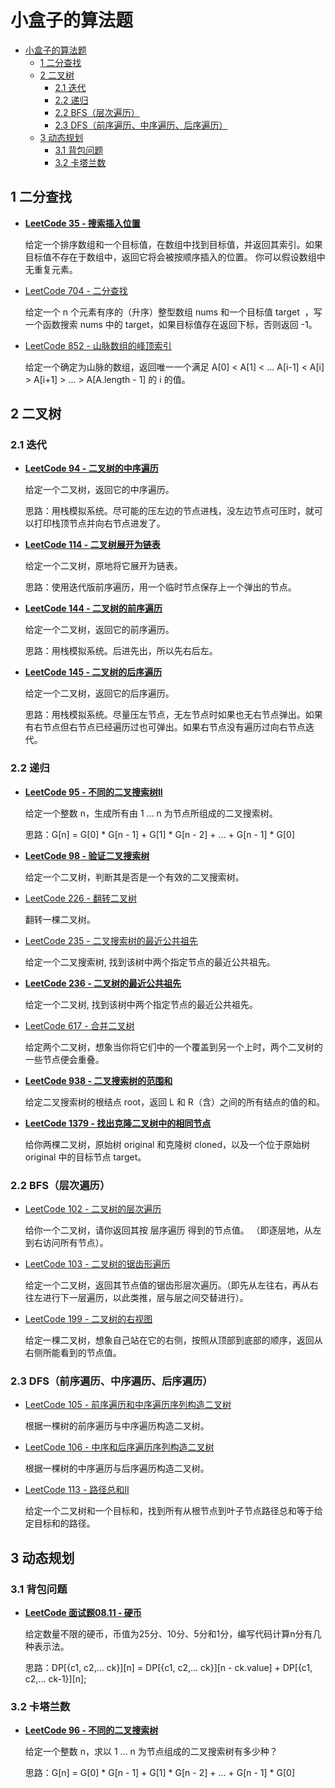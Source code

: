 # 小盒子的算法题

- [小盒子的算法题](#%e5%b0%8f%e7%9b%92%e5%ad%90%e7%9a%84%e7%ae%97%e6%b3%95%e9%a2%98)
  - [1 二分查找](#1-%e4%ba%8c%e5%88%86%e6%9f%a5%e6%89%be)
  - [2 二叉树](#2-%e4%ba%8c%e5%8f%89%e6%a0%91)
    - [2.1 迭代](#21-%e8%bf%ad%e4%bb%a3)
    - [2.2 递归](#22-%e9%80%92%e5%bd%92)
    - [2.2 BFS（层次遍历）](#22-bfs%e5%b1%82%e6%ac%a1%e9%81%8d%e5%8e%86)
    - [2.3 DFS（前序遍历、中序遍历、后序遍历）](#23-dfs%e5%89%8d%e5%ba%8f%e9%81%8d%e5%8e%86%e4%b8%ad%e5%ba%8f%e9%81%8d%e5%8e%86%e5%90%8e%e5%ba%8f%e9%81%8d%e5%8e%86)
  - [3 动态规划](#3-%e5%8a%a8%e6%80%81%e8%a7%84%e5%88%92)
    - [3.1 背包问题](#31-%e8%83%8c%e5%8c%85%e9%97%ae%e9%a2%98)
    - [3.2 卡塔兰数](#32-%e5%8d%a1%e5%a1%94%e5%85%b0%e6%95%b0)

## 1 二分查找

- [**LeetCode 35 - 搜索插入位置**](src/LC35.java)

    给定一个排序数组和一个目标值，在数组中找到目标值，并返回其索引。如果目标值不存在于数组中，返回它将会被按顺序插入的位置。
    你可以假设数组中无重复元素。

- [LeetCode 704 - 二分查找](src/LC704.java)

    给定一个 n 个元素有序的（升序）整型数组 nums 和一个目标值 target  ，写一个函数搜索 nums 中的 target，如果目标值存在返回下标，否则返回 -1。

- [LeetCode 852 - 山脉数组的峰顶索引](src/LC852.java)

    给定一个确定为山脉的数组，返回唯一一个满足 A[0] < A[1] < ... A[i-1] < A[i] > A[i+1] > ... > A[A.length - 1] 的 i 的值。

## 2 二叉树

### 2.1 迭代

- [**LeetCode 94 - 二叉树的中序遍历**](src/LC94.java)

    给定一个二叉树，返回它的中序遍历。
    
    思路：用栈模拟系统。尽可能的压左边的节点进栈，没左边节点可压时，就可以打印栈顶节点并向右节点进发了。

- [**LeetCode 114 - 二叉树展开为链表**](src/LC114.java)

    给定一个二叉树，原地将它展开为链表。
    
    思路：使用迭代版前序遍历，用一个临时节点保存上一个弹出的节点。

- [**LeetCode 144 - 二叉树的前序遍历**](src/LC144.java)

    给定一个二叉树，返回它的前序遍历。

    思路：用栈模拟系统。后进先出，所以先右后左。
    
- [**LeetCode 145 - 二叉树的后序遍历**](src/LC145.java)

    给定一个二叉树，返回它的后序遍历。
    
    思路：用栈模拟系统。尽量压左节点，无左节点时如果也无右节点弹出。如果有右节点但右节点已经遍历过也可弹出。如果右节点没有遍历过向右节点迭代。

### 2.2 递归

- [**LeetCode 95 - 不同的二叉搜索树II**](src/LC95.java)

    给定一个整数 n，生成所有由 1 ... n 为节点所组成的二叉搜索树。

    思路：G[n] = G[0] * G[n - 1] + G[1] * G[n - 2] + ... + G[n - 1] * G[0]

- [**LeetCode 98 - 验证二叉搜索树**](src/LC98.java)

    给定一个二叉树，判断其是否是一个有效的二叉搜索树。

- [LeetCode 226 - 翻转二叉树](src/LC226.java)

    翻转一棵二叉树。

- [LeetCode 235 - 二叉搜索树的最近公共祖先](src/LC235.java)

    给定一个二叉搜索树, 找到该树中两个指定节点的最近公共祖先。

- [**LeetCode 236 - 二叉树的最近公共祖先**](src/LC236.java)

    给定一个二叉树, 找到该树中两个指定节点的最近公共祖先。

- [LeetCode 617 - 合并二叉树](src/LC617.java)

    给定两个二叉树，想象当你将它们中的一个覆盖到另一个上时，两个二叉树的一些节点便会重叠。

- [**LeetCode 938 - 二叉搜索树的范围和**](src/LC938.java)

    给定二叉搜索树的根结点 root，返回 L 和 R（含）之间的所有结点的值的和。

- [**LeetCode 1379 - 找出克隆二叉树中的相同节点**](src/LC1379.java)

    给你两棵二叉树，原始树 original 和克隆树 cloned，以及一个位于原始树 original 中的目标节点 target。

### 2.2 BFS（层次遍历）

- [LeetCode 102 - 二叉树的层次遍历](src/LC102.java)

    给你一个二叉树，请你返回其按 层序遍历 得到的节点值。 （即逐层地，从左到右访问所有节点）。

- [LeetCode 103 - 二叉树的锯齿形遍历](src/LC103.java)

    给定一个二叉树，返回其节点值的锯齿形层次遍历。（即先从左往右，再从右往左进行下一层遍历，以此类推，层与层之间交替进行）。

- [LeetCode 199 - 二叉树的右视图](src/LC199.java)

    给定一棵二叉树，想象自己站在它的右侧，按照从顶部到底部的顺序，返回从右侧所能看到的节点值。

### 2.3 DFS（前序遍历、中序遍历、后序遍历）

- [LeetCode 105 - 前序遍历和中序遍历序列构造二叉树](src/LC105.java)

    根据一棵树的前序遍历与中序遍历构造二叉树。

- [LeetCode 106 - 中序和后序遍历序列构造二叉树](src/LC106.java)

    根据一棵树的中序遍历与后序遍历构造二叉树。

- [LeetCode 113 - 路径总和II](src/LC113.java)

    给定一个二叉树和一个目标和，找到所有从根节点到叶子节点路径总和等于给定目标和的路径。

## 3 动态规划

### 3.1 背包问题

- [**LeetCode 面试题08.11 - 硬币**](src/LCInterview0811.java)

    给定数量不限的硬币，币值为25分、10分、5分和1分，编写代码计算n分有几种表示法。

    思路：DP[{c1, c2,... ck}][n] = DP[{c1, c2,... ck}][n - ck.value] + DP[{c1, c2,... ck-1}][n];

### 3.2 卡塔兰数

- [**LeetCode 96 - 不同的二叉搜索树**](src/LC96.java)

    给定一个整数 n，求以 1 ... n 为节点组成的二叉搜索树有多少种？

    思路：G[n] = G[0] * G[n - 1] + G[1] * G[n - 2] + ... + G[n - 1] * G[0]
